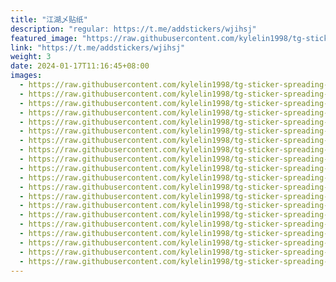 ```yaml
---
title: "江湖乄贴纸"
description: "regular: https://t.me/addstickers/wjihsj"
featured_image: "https://raw.githubusercontent.com/kylelin1998/tg-sticker-spreading-worldwide-images/main/img/92db6f7c-a30f-4ace-9fcd-e3f72ed67d8e.jpg"
link: "https://t.me/addstickers/wjihsj"
weight: 3
date: 2024-01-17T11:16:45+08:00
images:
  - https://raw.githubusercontent.com/kylelin1998/tg-sticker-spreading-worldwide-images/main/img/92db6f7c-a30f-4ace-9fcd-e3f72ed67d8e.jpg
  - https://raw.githubusercontent.com/kylelin1998/tg-sticker-spreading-worldwide-images/main/img/c1e84a4b-31e3-40c5-a232-82010ab3c70a.jpg
  - https://raw.githubusercontent.com/kylelin1998/tg-sticker-spreading-worldwide-images/main/img/829a8a2b-39bd-4afb-98e3-aaaaae741c9d.jpg
  - https://raw.githubusercontent.com/kylelin1998/tg-sticker-spreading-worldwide-images/main/img/bc376265-18eb-435e-a0fa-3deaf35804f1.jpg
  - https://raw.githubusercontent.com/kylelin1998/tg-sticker-spreading-worldwide-images/main/img/9c522e34-d8ab-4c8d-be44-e1d69d1bca65.jpg
  - https://raw.githubusercontent.com/kylelin1998/tg-sticker-spreading-worldwide-images/main/img/1c44bf17-367c-45a1-9ddd-a69ba29d3974.jpg
  - https://raw.githubusercontent.com/kylelin1998/tg-sticker-spreading-worldwide-images/main/img/fad5beb9-c23a-4bc3-9320-026c2478016f.jpg
  - https://raw.githubusercontent.com/kylelin1998/tg-sticker-spreading-worldwide-images/main/img/cd703d0b-4d92-4727-bbcf-7128ec312e50.jpg
  - https://raw.githubusercontent.com/kylelin1998/tg-sticker-spreading-worldwide-images/main/img/988a1a25-8da5-4465-bbb2-5b83bda15438.jpg
  - https://raw.githubusercontent.com/kylelin1998/tg-sticker-spreading-worldwide-images/main/img/836f99db-dd7d-4f0c-820b-06ec68d6e405.jpg
  - https://raw.githubusercontent.com/kylelin1998/tg-sticker-spreading-worldwide-images/main/img/2df926dd-7604-4e4f-8621-4c3d743df7ea.jpg
  - https://raw.githubusercontent.com/kylelin1998/tg-sticker-spreading-worldwide-images/main/img/f44deef1-9835-4497-9e5a-25da172fad8c.jpg
  - https://raw.githubusercontent.com/kylelin1998/tg-sticker-spreading-worldwide-images/main/img/ef3f1ef3-fc64-4f0a-8964-dcccb25fa191.jpg
  - https://raw.githubusercontent.com/kylelin1998/tg-sticker-spreading-worldwide-images/main/img/b6033131-8c2c-4487-b30b-14927663f353.jpg
  - https://raw.githubusercontent.com/kylelin1998/tg-sticker-spreading-worldwide-images/main/img/af2e10fd-f36d-4583-b2b2-a2cd59d04ff1.jpg
  - https://raw.githubusercontent.com/kylelin1998/tg-sticker-spreading-worldwide-images/main/img/40d62222-f766-4d16-8b14-9ea52a78a8a4.jpg
  - https://raw.githubusercontent.com/kylelin1998/tg-sticker-spreading-worldwide-images/main/img/8cd4edf6-e538-4b6b-a102-ce5335422977.jpg
  - https://raw.githubusercontent.com/kylelin1998/tg-sticker-spreading-worldwide-images/main/img/20b3e00a-b41b-4732-8d91-17823ada9d62.jpg
  - https://raw.githubusercontent.com/kylelin1998/tg-sticker-spreading-worldwide-images/main/img/08645a94-388e-4723-94c0-7dd019831780.jpg
  - https://raw.githubusercontent.com/kylelin1998/tg-sticker-spreading-worldwide-images/main/img/3b0674f7-6b95-4088-a5a0-ce2640ed62c9.jpg
---
```

